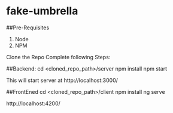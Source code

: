 # fake-umbrella

##Pre-Requisites
1. Node 
2. NPM

Clone the Repo
Complete following Steps:

##Backend:
cd <cloned_repo_path>/server
npm install
npm start

This will start server at http://localhost:3000/

##FrontEned
cd <cloned_repo_path>/client
npm install
ng serve

http://localhost:4200/
